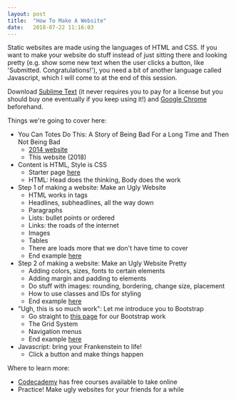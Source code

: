 ```yaml
---
layout: post
title:  "How To Make A Website"
date:   2018-07-22 11:16:03
---
```


Static websites are made using the languages of HTML and CSS. If you want to make your website do stuff instead of just sitting there and looking pretty (e.g. show some new text when the user clicks a button, like 'Submitted. Congratulations!'), you need a bit of another language called Javascript, which I will come to at the end of this session.

Download [Sublime Text](https://www.sublimetext.com/) (it never requires you to pay for a license but you should buy one eventually if you keep using it!) and [Google Chrome](https://www.google.com/chrome/) beforehand.

Things we're going to cover here:
* You Can Totes Do This: A Story of Being Bad For a Long Time and Then Not Being Bad
    * [2014 website](http://alexabes.github.io/alexabrahams2/)
    * This website (2018)
* Content is HTML, Style is CSS
    * Starter page [here](http://alexandraabrahams.com/makewebsites/index.html)
    * HTML: Head does the thinking, Body does the work
* Step 1 of making a website: Make an Ugly Website
    * HTML works in tags
    * Headlines, subheadlines, all the way down
    * Paragraphs
    * Lists: bullet points or ordered
    * Links: the roads of the internet
    * Images
    * Tables
    * There are loads more that we don't have time to cover
    * End example [here](http://alexandraabrahams.com/makewebsites/html_only.html)
* Step 2 of making a website: Make an Ugly Website Pretty
    * Adding colors, sizes, fonts to certain elements
    * Adding margin and padding to elements
    * Do stuff with images: rounding, bordering, change size, placement
    * How to use classes and IDs for styling
    * End example [here](http://alexandraabrahams.com/makewebsites/html_and_css.html)
* "Ugh, this is so much work": Let me introduce you to Bootstrap
    * Go straight to [this page](http://alexandraabrahams.com/makewebsites/bootstrap_beginner.html) for our Bootstrap work
    * The Grid System
    * Navigation menus
    * End example [here](http://alexandraabrahams.com/makewebsites/bootstrap.html)
* Javascript: bring your Frankenstein to life!
    * Click a button and make things happen


Where to learn more:
* [Codecademy](https://www.codecademy.com/) has free courses available to take online
* Practice! Make ugly websites for your friends for a while